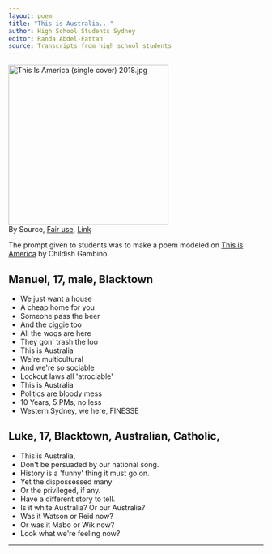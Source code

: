 ```yaml
---
layout: poem
title: "This is Australia..."
author: High School Students Sydney
editor: Randa Abdel-Fattah
source: Transcripts from high school students
---
```


<p><a href="https://en.wikipedia.org/wiki/File:This_Is_America_(single_cover)_2018.jpg#/media/File:This_Is_America_(single_cover)_2018.jpg"><img src="https://upload.wikimedia.org/wikipedia/en/6/62/This_Is_America_%28single_cover%29_2018.jpg" alt="This Is America (single cover) 2018.jpg" height="316" width="316"></a><br>By Source, <a href="//en.wikipedia.org/wiki/File:This_Is_America_(single_cover)_2018.jpg" title="Fair use of copyrighted material in the context of This Is America (Childish Gambino song)">Fair use</a>, <a href="https://en.wikipedia.org/w/index.php?curid=57358796">Link</a></p>

The prompt given to students was to make a poem modeled on [This is America](https://www.youtube.com/watch?v=VYOjWnS4cMY) by Childish Gambino. 

## Manuel, 17, male, Blacktown

- We just want a house
- A cheap home for you
- Someone pass the beer
- And the ciggie too
- All the wogs are here
- They gon' trash the loo
- This is Australia
- We're multicultural
- And we're so sociable
- Lockout laws all 'atrociable'
- This is Australia
- Politics are bloody mess
- 10 Years, 5 PMs, no less
- Western Sydney, we here, FINESSE

 

## Luke, 17, Blacktown, Australian, Catholic, 

- This is Australia,
- Don't be persuaded by our national song.
- History is a 'funny' thing it must go on.
- Yet the dispossessed many
- Or the privileged, if any. 
- Have a different story to tell.
- Is it white Australia? Or our Australia?
- Was it Watson or Reid now?
- Or was it Mabo or Wik now?
- Look what we're feeling now?

---